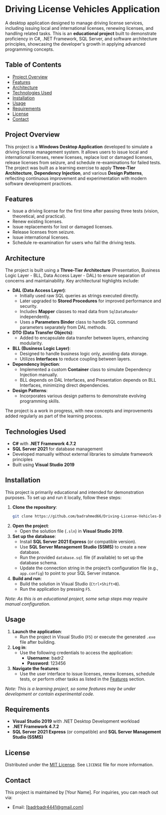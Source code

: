 # Driving License Vehicles Application

A desktop application designed to manage driving license services, including issuing local and international licenses, renewing licenses, and handling related tasks. This is an **educational project** built to demonstrate proficiency in C#, .NET Framework, SQL Server, and software architecture principles, showcasing the developer's growth in applying advanced programming concepts.

## Table of Contents
- [Project Overview](#project-overview)
- [Features](#features)
- [Architecture](#architecture)
- [Technologies Used](#technologies-used)
- [Installation](#installation)
- [Usage](#usage)
- [Requirements](#requirements)
- [License](#license)
- [Contact](#contact)

## Project Overview
This project is a **Windows Desktop Application** developed to simulate a driving license management system. It allows users to issue local and international licenses, renew licenses, replace lost or damaged licenses, release licenses from seizure, and schedule re-examinations for failed tests. The project was built as a learning exercise to apply **Three-Tier Architecture**, **Dependency Injection**, and various **Design Patterns**, reflecting continuous improvement and experimentation with modern software development practices.

## Features
- Issue a driving license for the first time after passing three tests (vision, theoretical, and practical).
- Renew existing licenses.
- Issue replacements for lost or damaged licenses.
- Release licenses from seizure.
- Issue international licenses.
- Schedule re-examination for users who fail the driving tests.

## Architecture
The project is built using a **Three-Tier Architecture** (Presentation, Business Logic Layer - BLL, Data Access Layer - DAL) to ensure separation of concerns and maintainability. Key architectural highlights include:
- **DAL (Data Access Layer)**:
  - Initially used raw SQL queries as strings executed directly.
  - Later upgraded to **Stored Procedures** for improved performance and security.
  - Includes **Mapper** classes to read data from `SqlDataReader` independently.
  - Uses a **Parameters Binder** class to handle SQL command parameters separately from DAL methods.
- **DTO (Data Transfer Objects)**:
  - Added to encapsulate data transfer between layers, enhancing modularity.
- **BLL (Business Logic Layer)**:
  - Designed to handle business logic only, avoiding data storage.
  - Utilizes **Interfaces** to reduce coupling between layers.
- **Dependency Injection**:
  - Implemented a custom **Container** class to simulate Dependency Injection manually.
  - BLL depends on DAL Interfaces, and Presentation depends on BLL Interfaces, minimizing direct dependencies.
- **Design Patterns**:
  - Incorporates various design patterns to demonstrate evolving programming skills.

The project is a work in progress, with new concepts and improvements added regularly as part of the learning process.

## Technologies Used
- **C#** with **.NET Framework 4.7.2**
- **SQL Server 2021** for database management
- Developed manually without external libraries to simulate framework principles
- Built using **Visual Studio 2019**

## Installation
This project is primarily educational and intended for demonstration purposes. To set up and run it locally, follow these steps:

1. **Clone the repository**:
   ```bash
   git clone https://github.com/badrahmed66/Driving-License-Vehicles-Department-Application
   ```
2. **Open the project**:
   - Open the solution file (`.sln`) in **Visual Studio 2019**.
3. **Set up the database**:
   - Install **SQL Server 2021 Express** (or compatible version).
   - Use **SQL Server Management Studio (SSMS)** to create a new database.
   - Run the provided `database.sql` file (if available) to set up the database schema.
   - Update the connection string in the project’s configuration file (e.g., `app.config`) to point to your SQL Server instance.
4. **Build and run**:
   - Build the solution in Visual Studio (`Ctrl+Shift+B`).
   - Run the application by pressing `F5`.

*Note: As this is an educational project, some setup steps may require manual configuration.*

## Usage
1. **Launch the application**:
   - Run the project in Visual Studio (`F5`) or execute the generated `.exe` file after building.
2. **Log in**:
   - Use the following credentials to access the application:
     - **Username**: badr2
     - **Password**: 123456
3. **Navigate the features**:
   - Use the user interface to issue licenses, renew licenses, schedule tests, or perform other tasks as listed in the [Features](#features) section.

*Note: This is a learning project, so some features may be under development or contain experimental code.*

## Requirements
- **Visual Studio 2019** with .NET Desktop Development workload
- **.NET Framework 4.7.2**
- **SQL Server 2021 Express** (or compatible) and **SQL Server Management Studio (SSMS)**

## License
Distributed under the [MIT License](LICENSE). See `LICENSE` file for more information.

## Contact
This project is maintained by [Your Name]. For inquiries, you can reach out via:
- Email: [badrbadr4441@gmail.com]
